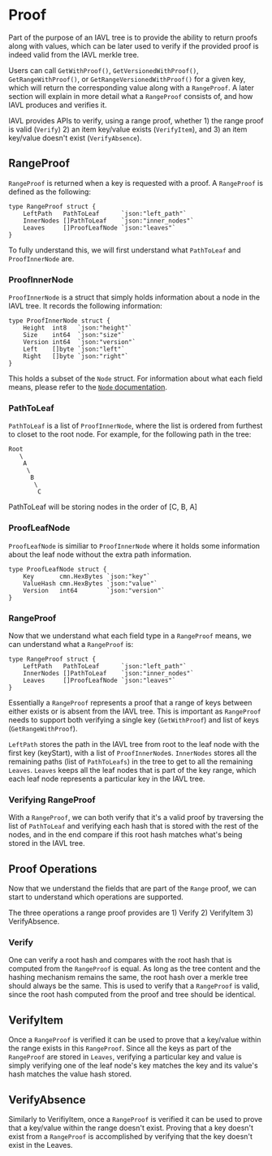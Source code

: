 # Proof

Part of the purpose of an IAVL tree is to provide the ability to return proofs along with values,
which can be later used to verify if the provided proof is indeed valid from the IAVL merkle tree.

Users can call `GetWithProof()`, `GetVersionedWithProof()`, `GetRangeWithProof()`, or 
`GetRangeVersionedWithProof()` for a given key, which will return the corresponding value along 
with a `RangeProof`. A later section will explain in more detail what a `RangeProof` consists of, 
and how IAVL produces and verifies it.

IAVL provides APIs to verify, using a range proof, whether 1) the range proof is valid
(`Verify`) 2) an item key/value exists (`VerifyItem`), and 3) an item key/value doesn't exist
(`VerifyAbsence`).

## RangeProof

`RangeProof` is returned when a key is requested with a proof. A `RangeProof` is defined as the
following:

```golang
type RangeProof struct {
	LeftPath   PathToLeaf      `json:"left_path"`
	InnerNodes []PathToLeaf    `json:"inner_nodes"`
	Leaves     []ProofLeafNode `json:"leaves"`
}
```

To fully understand this, we will first understand what `PathToLeaf` and `ProofInnerNode` are.

### ProofInnerNode

`ProofInnerNode` is a struct that simply holds information about a node in the IAVL tree.
It records the following information:

```golang
type ProofInnerNode struct {
	Height  int8   `json:"height"`
	Size    int64  `json:"size"`
	Version int64  `json:"version"`
	Left    []byte `json:"left"`
	Right   []byte `json:"right"`
}
```

This holds a subset of the `Node` struct. For information about what each field means, please
refer to the [`Node` documentation](../node/node.md).

### PathToLeaf

`PathToLeaf` is a list of `ProofInnerNode`, where the list is ordered from furthest to closet to
the root node. For example, for the following path in the tree:

    Root
       \
        A
         \
          B
           \
            C
           
PathToLeaf will be storing nodes in the order of [C, B, A]

### ProofLeafNode

`ProofLeafNode` is similiar to `ProofInnerNode` where it holds some information about the leaf
node without the extra path information.

```golang
type ProofLeafNode struct {
	Key       cmn.HexBytes `json:"key"`
	ValueHash cmn.HexBytes `json:"value"`
	Version   int64        `json:"version"`
}
```

### RangeProof

Now that we understand what each field type in a `RangeProof` means, we can understand what a 
`RangeProof` is:

```golang
type RangeProof struct {
	LeftPath   PathToLeaf      `json:"left_path"`
	InnerNodes []PathToLeaf    `json:"inner_nodes"`
	Leaves     []ProofLeafNode `json:"leaves"`
}
```

Essentially a `RangeProof` represents a proof that a range of keys between either exists or is
absent from the IAVL tree. This is important as `RangeProof` needs to support both verifying a
single key (`GetWithProof`) and list of keys (`GetRangeWithProof`).

`LeftPath` stores the path in the IAVL tree from root to the leaf node with the first key
(keyStart), with a list of `ProofInnerNode`s. `InnerNodes` stores all the remaining paths (list
of `PathToLeafs`) in the tree to get to all the remaining `Leaves`. `Leaves` keeps all the leaf
nodes that is part of the key range, which each leaf node represents a particular key in the
IAVL tree.

### Verifying RangeProof

With a `RangeProof`, we can both verify that it's a valid proof by traversing the list of
`PathToLeaf` and verifying each hash that is stored with the rest of the nodes, and in the end
compare if this root hash matches what's being stored in the IAVL tree.

## Proof Operations

Now that we understand the fields that are part of the `Range` proof, we can start to understand
which operations are supported.

The three operations a range proof provides are 1) Verify 2) VerifyItem 3) VerifyAbsence.

### Verify

One can verify a root hash and compares with the root hash that is computed from the `RangeProof`
is equal. As long as the tree content and the hashing mechanism remains the same, the root hash
over a merkle tree should always be the same. This is used to verify that a `RangeProof` is
valid, since the root hash computed from the proof and tree should be identical.
  
## VerifyItem

Once a `RangeProof` is verified it can be used to prove that a key/value within the range exists
in this `RangeProof`. Since all the keys as part of the `RangeProof` are stored in `Leaves`,
verifying a particular key and value is simply verifying one of the leaf node's key matches the
key and its value's hash matches the value hash stored.

## VerifyAbsence

Similarly to VerifiyItem, once a `RangeProof` is verified it can be used to prove that a
key/value within the range doesn't exist. Proving that a key doesn't exist from a `RangeProof`
is accomplished by verifying that the key doesn't exist in the Leaves.